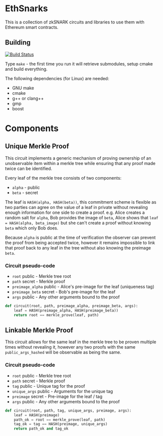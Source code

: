 # EthSnarks

This is a collection of zkSNARK circuits and libraries to use them with Ethereum smart contracts.

## Building

[![Build Status](https://travis-ci.org/HarryR/ethsnarks.svg?branch=master)](https://travis-ci.org/HarryR/ethsnarks)

Type `make` - the first time you run it will retrieve submodules, setup cmake and build everything.

The following dependencies (for Linux) are needed:

 * GNU make
 * cmake
 * g++ or clang++
 * gmp
 * boost

# Components

## Unique Merkle Proof

This circuit implements a generic mechanism of proving ownership of an unobservable item within a merkle tree while ensuring that any proof made twice can be identified.

Every leaf of the merkle tree consists of two components:

 * `alpha` - public
 * `beta` - secret

The leaf is `HASH(alpha, HASH(beta))`, this commitment scheme is flexible as two parties can agree on the value of a leaf in private without revealing enough information for one side to create a proof. e.g. Alice creates a random salt for `alpha`, Bob provides the image of `beta`, Alice shows that `leaf = HASH(alpha, beta_image)` but she can't create a proof without knowing `beta` which only Bob does.

Because `alpha` is public at the time of verification the observer can prevent the proof from being accepted twice, however it remains impossible to link that proof back to any leaf in the tree without also knowing the preimage `beta`.

### Circuit pseudo-code

 * `root` public - Merkle tree root
 * `path` secret - Merkle proof
 * `preimage_alpha` public - Alice's pre-image for the leaf (uniqueness tag)
 * `preimage_beta` secret - Bob's pre-image for the leaf
 * `args` public - Any other arguments bound to the proof

```python
def circuit(root, path, preimage_alpha, preimage_beta, args):
	leaf = HASH(preimage_alpha, HASH(preimage_beta))
	return root == merkle_prove(leaf, path)
```

## Linkable Merkle Proof

This circuit allows for the same leaf in the merkle tree to be proven multiple times without revealing it, however any two proofs with the same `public_args_hashed` will be observable as being the same.

### Circuit pseudo-code

 * `root` public - Merkle tree root
 * `path` secret - Merkle proof
 * `tag` public - Unique tag for the proof
 * `unique_args` public - Arguments for the unique tag
 * `preimage` secret - Pre-image for the leaf / tag
 * `args` public - Any other arguments bound to the proof

```python
def circuit(root, path, tag, unique_args, preimage, args):
	leaf = HASH(preimage)
	path_ok = root == merkle_prove(leaf, path)
	tag_ok = tag == HASH(preimage, unique_args)
	return path_ok and tag_ok
```
